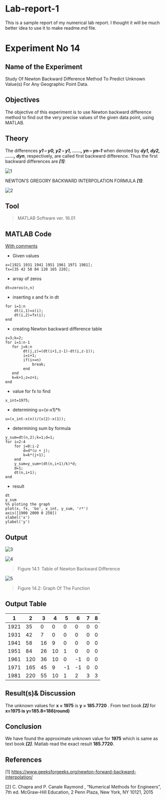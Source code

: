 # Lab-report-1
This is a sample report of my numerical lab report. I thought it will be much better idea to use it to make readme.md file.
# Experiment No 14
## Name of the Experiment
Study Of Newton Backward Difference Method To Predict Unknown Value(s) For Any Geographic Point Data.
## Objectives
The objective of this experiment is to use Newton backward difference method to find out the very precise values of the given data point, using MATLAB. 
## Theory
The differences **_y1 – y0, y2 – y1, ……, yn – yn–1_** when denoted by **_dy1, dy2, ……, dyn_**, respectively, are called first backward difference. Thus the first backward differences are **_[1]_**: 

![1](https://user-images.githubusercontent.com/51051408/105453897-35666c80-5cab-11eb-908b-555e06a561db.jpg)

NEWTON’S GREGORY BACKWARD INTERPOLATION FORMULA **_[1]_**:

![2](https://user-images.githubusercontent.com/51051408/105454195-a9a11000-5cab-11eb-8a88-07c60493d115.jpg)
## Tool
>MATLAB Software ver. 16.01
## MATLAB Code
[With comments](http://www.github.com)
- Given values
```
x=[1921 1931 1941 1951 1961 1971 1981];
fx=[35 42 58 84 120 165 220];

```
- array of zeros
```
dt=zeros(n,n)
```
- inserting x and fx in dt
```
for i=1:n
    dt(i,1)=x(i);
    dt(i,2)=fx(i);
end

```
- creating Newton backward difference table
```
z=3;k=2;
for i=1:n-1   
   for j=k:n
        dt(j,z)=(dt(i+1,z-1)-dt(i,z-1));
        i=i+1;
        if(i>=n)
            break;
        end
   end
   k=k+1;z=z+1;    
end
```
- value for fx to find
```
x_int=1975;
```
- determining u=(x-x1)*h
```
u=(x_int-x(n))/(x(2)-x(1));
```
- determining sum by formula
```
y_sum=dt(n,2);k=1;d=1;
for i=2:4   
    for j=0:i-2 
        d=d*(u + j);
        k=k*(j+1);
    end
    y_sum=y_sum+(dt(n,i+1)/k)*d;
    d=1;
    dt(n,i+1);
end
```
- result
```
dt
y_sum
%% ploting the graph
plot(x, fx, 'bo', x_int, y_sum, 'r*')
axis([1900 2000 0 250])
xlabel('x')
ylabel('y')
```
## Output
![3](https://user-images.githubusercontent.com/51051408/105455514-ccccbf00-5cad-11eb-995c-f98477cdee22.jpg)

![4](https://user-images.githubusercontent.com/51051408/105455537-d9e9ae00-5cad-11eb-8b3c-fcd9adb04ece.jpg)

>Figure 14.1: Table of Newton Backward Difference

![5](https://user-images.githubusercontent.com/51051408/105455602-f84fa980-5cad-11eb-8a98-30e0448b22d7.jpg)

>Figure 14.2: Graph Of The Function
## Output Table
| 1    | 2   | 3   | 4   | 5   | 6   | 7   | 8   |
| ---  | --- | --- | --- | --- | --- | --- | --- |
| 1921 | 35  | 0   | 0   | 0   | 0   | 0   | 0   |
| 1931 | 42  | 7   | 0   | 0   | 0   | 0   | 0   |
| 1941 | 58  | 16  | 9   | 0   | 0   | 0   | 0   |
| 1951 | 84  | 26  | 10  | 1   | 0   | 0   | 0   |
| 1961 | 120 | 36  | 10  | 0   | -1  | 0   | 0   |
| 1971 | 165 | 45  | 9   | -1  | -1  | 0   | 0   |
| 1981 | 220 | 55  | 10  | 1   | 2   | 3   | 3   |

## Result(s)& Discussion
The unknown values for **x = 1975**  is **y = 185.7720** . From text book **_[2]_** for **x=1975 is y=185.8=186(round)**
## Conclusion
We have found the approximate unknown value for **1975** which is same as text book **_[2]_**. Matlab read the exact result **185.7720**.
## References
[1] https://www.geeksforgeeks.org/newton-forward-backward-interpolation/

[2] C. Chapra and P. Canale Raymond , “Numerical Methods for Engineers”, 7th ed. McGraw-Hill Education, 2 Penn Plaza, New York, NY 10121, 2015





